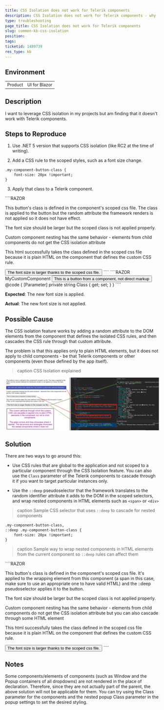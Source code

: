 ```yaml
---
title: CSS Isolation does not work for Telerik components
description: CSS Isolation does not work for Telerik components - why
type: troubleshooting
page_title: CSS Isolation does not work for Telerik components
slug: common-kb-css-isolation
position: 
tags: 
ticketid: 1489739
res_type: kb
---
```


## Environment

<table>
    <tbody>
        <tr>
            <td>Product</td>
            <td>UI for Blazor</td>
        </tr>
    </tbody>
</table>

## Description

I want to leverage CSS isolation in my projects but am finding that it doesn't work with Telerik components.

## Steps to Reproduce

1. Use .NET 5 version that supports CSS isolation (like RC2 at the time of writing).

2. Add a CSS rule to the scoped styles, such as a font size change.

````CSS.skip-repl
.my-component-button-class {
    font-size: 20px !important;
}
````

3. Apply that class to a Telerik component.

<div class="skip-repl"></div>
````RAZOR
<p>This button's class is defined in the component's scoped css file. The class is applied to the button but the random attribute the framework renders is not applied so it does not have effect.</p>
<TelerikButton Class="my-component-button-class"
               ThemeColor="primary">
    The font size should be larger but the scoped class is not applied properly.
</TelerikButton>

<p>Custom component nesting has the same behavior - elements from child components do not get the CSS isolation attribute</p>
<MyCustomComponent Class="my-component-button-class" />


<p>This html successfully takes the class defined in the scoped css file because it is plain HTML on the component that defines the custom CSS rule.</p>
<button class="my-component-button-class">
    The font size is larger thanks to the scoped css file.
</button>
````
````RAZOR MyCustomComponent
<button class="@Class">
    This is a button from a component, not direct markup
</button>
@code {
    [Parameter]
    private string Class { get; set; }
}
````

**Expected**: The new font size is applied.

**Actual**: The new font size is not applied.

## Possible Cause

The CSS isolation feature works by adding a random attribute to the DOM elements from the component that defines the isolated CSS rules, and then cascades the CSS rule through that custom attribute.

The problem is that this applies only to plain HTML elements, but it does not apply to child components - be that Telerik components or other components (even those defined by the app itself).

>caption CSS Isolation explained

![CSS Isolation feature behavior with nested components and plain HTML explained](images/css-isolation-explained.png)

## Solution

There are two ways to go around this:

* Use CSS rules that are global to the application and not scoped to a particular component through the CSS Isolation feature. You can also use the `Class` parameter of the Telerik components to cascade through it if you want to target particular instances only.

* Use the `::deep` pseudoselector that the framework translates to the random identifier attribute it adds to the DOM in the scoped selectors, and wrap nested components in HTML elements such as `<span>` or `<div>`

>caption Sample CSS selector that uses `::deep` to cascade for nested components

````CSS.skip-repl
.my-component-button-class,
::deep .my-component-button-class {
    font-size: 20px !important;
}
````


>caption Sample way to wrap nested components in HTML elements from the current component so `::deep` rules can affect them

<div class="skip-repl"></div>
````RAZOR
<p>This button's class is defined in the component's scoped css file. It's applied to the wrapping element from this component (a span in this case, make sure to use an appropriate one to have valid HTML) and the ::deep pseudoselector applies it to the button.</p>
<span>
    <TelerikButton Class="my-component-button-class"
                   ThemeColor="primary">
        The font size should be larger but the scoped class is not applied properly.
    </TelerikButton>
</span>

<p>Custom component nesting has the same behavior - elements from child components do not get the CSS isolation attribute but you can also cascade through some HTML element</p>
<div>
    <MyCustomComponent Class="my-component-button-class" />
</div>

<p>This html successfully takes the class defined in the scoped css file because it is plain HTML on the component that defines the custom CSS rule.</p>
<button class="my-component-button-class">
    The font size is larger thanks to the scoped css file.
</button>
````

## Notes

Some components/elements of components (such as Window and the Popup containers of all dropdowns) are not rendered in the place of declaration. Therefore, since they are not actually part of the parent, the above solution will not be applicable for them. You can try using the Class parameter for the components and the nested popup Class parameter in the popup settings to set the desired styling.
